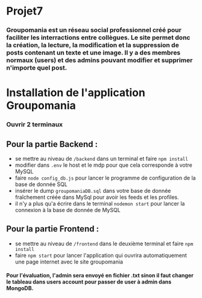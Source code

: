 # Projet7
### Groupomania est un réseau social professionnel créé pour faciliter les interractions entre collègues. Le site permet donc la création, la lecture, la modification et la suppression de posts contenant un texte et une image. Il y a des membres normaux (users) et des admins pouvant modifier et supprimer n'importe quel post.

# Installation de l'application Groupomania
### Ouvrir 2 terminaux

## Pour la partie Backend : 
- se mettre au niveau de `/backend` dans un terminal et faire `npm install`
- modifier dans `.env` le host et le mdp pour que cela corresponde à votre MySQL
- faire `node config_db.js` pour lancer le programme de configuration de la base de donnée SQL
- insérer le dump `groupomaniaDB.sql` dans votre base de donnée fraîchement créée dans MySql pour avoir les feeds et les profiles.
- il n'y a plus qu'a écrire dans le terminal `nodemon start` pour lancer la connexion à la base de donnée de MySQL

## Pour la partie Frontend :
- se mettre au niveau de `/frontend` dans le deuxième terminal et faire `npm install`
- faire `npm start` pour lancer l'application qui ouvrira automatiquement une page internet avec le site groupomania

#### Pour l'évaluation, l'admin sera envoyé en fichier .txt sinon il faut changer le tableau dans users account pour passer de user à admin dans MongoDB.
